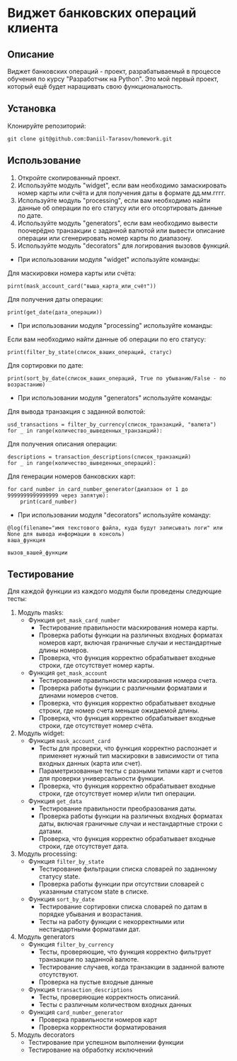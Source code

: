 # Виджет банковских операций клиента

## Описание

Виджет банковских операций - проект, разрабатываемый в процессе обучения по курсу "Разработчик на Python".
Это мой первый проект, который ещё будет наращивать свою функциональность.

## Установка

Клонируйте репозиторий:

```
git clone git@github.com:Daniil-Tarasov/homework.git
```

## Использование

1. Откройте скопированный проект.
2. Используйте модуль "widget", если вам необходимо замаскировать номер карты или счёта и для получения даты в формате дд.мм.гггг.
3. Используйте модуль "processing", если вам необходимо найти данные об операции по его статусу или его отсортировать данные по дате.
4. Используйте модуль "generators", если вам необходимо вывести поочерёдно транзакции с заданной валютой или вывести описание операции или сгенерировать номер карты по диапазону.
5. Используйте модуль "decorators" для логирования вызовов функций.

- При использовании модуля "widget" используйте команды:

Для маскировки номера карты или счёта:

```
pirnt(mask_account_card("выша_карта_или_счёт"))
```
Для получения даты операции:

```
print(get_date(дата_операции))
```
- При использовании модуля "processing" используйте команды:

Если вам необходимо найти данные об операции по его статусу:

```
print(filter_by_state(список_ваших_операций, статус)
```
Для сортировки по дате:
```
print(sort_by_date(список_ваших_операций, True по убыванию/False - по возрастанию)
```

- При использовании модуля "generators" используйте команды:

Для вывода транзакция с заданной волютой:

```
usd_transactions = filter_by_currency(список_транзакций, "валюта")
for _ in range(количество_выведенных_транзакций):
```
Для получения описания операции:

```
descriptions = transaction_descriptions(список_транзакций)
for _ in range(количество_выведенных_операций):
```
Для генерации номеров банковских карт:

```
for card_number in card_number_generator(диапзаон от 1 до 9999999999999999 через запятую):
    print(card_number)
```
- При использовании модуля "decorators" используйте команду:
```
@log(filename="имя текстового файла, куда будут записывать логи" или None для вывода информации в консоль)
ваша_функция

вызов_вашей_функции
```
## Тестирование

Для каждой функции из каждого модуля были проведены следующие тесты:

1. Модуль masks:
    - Функция ```get_mask_card_number```
      - Тестирование правильности маскирования номера карты.
      - Проверка работы функции на различных входных форматах номеров карт, включая граничные случаи и нестандартные длины номеров.
      - Проверка, что функция корректно обрабатывает входные строки, где отсутствует номер карты.
    - Функция ```get_mask_account```
      - Тестирование правильности маскирования номера счета.
      - Проверка работы функции с различными форматами и длинами номеров счетов.
      - Проверка, что функция корректно обрабатывает входные строки, где номер счета меньше ожидаемой длины.
      - Проверка, что функция корректно обрабатывает входные строки, где отсутствует номер счёта.
2. Модуль widget:
   - Функция ```mask_account_card```
     - Тесты для проверки, что функция корректно распознает и применяет нужный тип маскировки в зависимости от типа входных данных (карта или счет).
     - Параметризованные тесты с разными типами карт и счетов для проверки универсальности функции.
     - Проверка, что функция корректно обрабатывает входные строки, где отсутствует номер и/или тип операции.
   - Функция ```get_data```
     - Тестирование правильности преобразования даты.
     - Проверка работы функции на различных входных форматах даты, включая граничные случаи и нестандартные строки с датами.
     - Проверка, что функция корректно обрабатывает входные строки, где отсутствует дата.
3. Модуль processing:
   - Функция ```filter_by_state```
     - Тестирование фильтрации списка словарей по заданному статусу state.
     - Проверка работы функции при отсутствии словарей с указанным статусом state в списке.
   - Функция ```sort_by_date```
     - Тестирование сортировки списка словарей по датам в порядке убывания и возрастания.
     - Тесты на работу функции с некорректными или нестандартными форматами дат.
4. Модуль generators
   - Функция ```filter_by_currency```
     - Тесты, проверяющие, что функция корректно фильтрует транзакции по заданной валюте.
     - Тестирование случаев, когда транзакции в заданной валюте отсутствуют.
     - Проверка на пустые входные данные
   - Функция ```transaction_descriptions```
     - Тесты, проверяющие корректность описаний.
     - Тесты с различным количеством входных данных
   - Функция ```card_number_generator```
     - Проверка правильности номеров карт
     - Проверка корректности форматирования
5. Модуль decorators
   - Тестирование при успешном выполнении функции
   - Тестирование на обработку исключений
